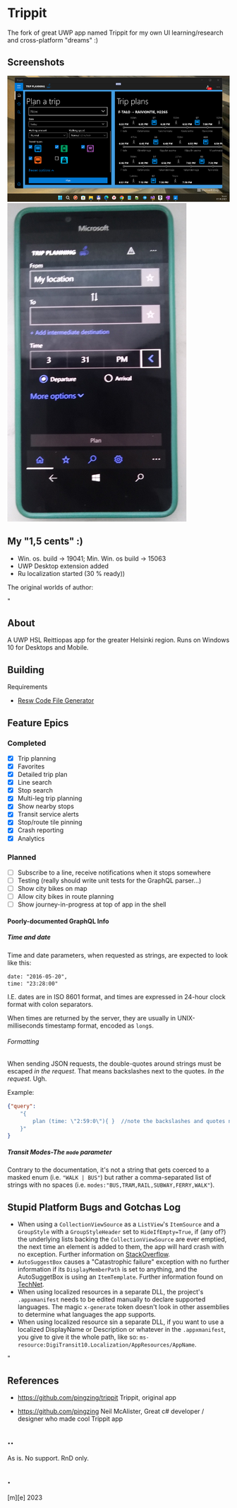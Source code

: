 # Trippit

The fork of great UWP app named Trippit for my own UI learning/research and cross-platform "dreams" :)

## Screenshots
![](Images/shot1.png)
![](Images/shot2.png)

## My "1,5 cents" :)
- Win. os. build -> 19041; Min. Win. os build -> 15063
- UWP Desktop extension added
- Ru localization started (30 % ready))

The original worlds of author: 

"

## About 
A UWP HSL Reittiopas app for the greater Helsinki region. Runs on Windows 10 for Desktops and Mobile.

## Building
Requirements
* [Resw Code File Generator](https://marketplace.visualstudio.com/items?itemName=ChristianResmaHelle.ResWFileCodeGenerator) 

## Feature Epics

### Completed

- [x] Trip planning
- [x] Favorites
- [x] Detailed trip plan
- [x] Line search
- [x] Stop search
- [x] Multi-leg trip planning
- [x] Show nearby stops
- [x] Transit service alerts
- [x] Stop/route tile pinning
- [x] Crash reporting
- [x] Analytics

### Planned

- [ ] Subscribe to a line, receive notifications when it stops somewhere
- [ ] Testing (really should write unit tests for the GraphQL parser...)
- [ ] Show city bikes on map
- [ ] Allow city bikes in route planning
- [ ] Show journey-in-progress at top of app in the shell

#### Poorly-documented GraphQL Info

##### Time and date
Time and date parameters, when requested as strings, are expected to look like this:
```
date: "2016-05-20",
time: "23:28:00"
```

I.E. dates are in ISO 8601 format, and times are expressed in 24-hour clock format with colon separators. 

When times are returned by the server, they are usually in UNIX-milliseconds timestamp format, encoded as `long`s.

###### Formatting
When sending JSON requests, the double-quotes around strings must be escaped _in the request_. That means backslashes next to the quotes. _In the request_. Ugh.

Example:
```JSON
{"query": 
	"{ 
		plan (time: \"2:59:0\"){ }	//note the backslashes and quotes next to the numerals
	}"
}
```

##### Transit Modes-The `mode` parameter
Contrary to the documentation, it's not a string that gets coerced to a masked enum (i.e. `"WALK | BUS"`) but rather a comma-separated list of strings with no spaces (i.e. `modes:"BUS,TRAM,RAIL,SUBWAY,FERRY,WALK"`). 

## Stupid Platform Bugs and Gotchas Log
 * When using a `CollectionViewSource` as a `ListView`'s `ItemSource` and a `GroupStyle` with a `GroupStyleHeader` set to `HideIfEmpty=True`, if (any of?) the underlying lists backing the `CollectionViewSource` are ever emptied, the next time an element is added to them, the app will hard crash with no exception. Further information on [StackOverflow](http://stackoverflow.com/questions/24398252/is-there-a-bug-inside-groupstyle-hidesifempty).
 * `AutoSuggestBox` causes a "Catastrophic failure" exception with no further information if its `DisplayMemberPath` is set to anything, and the AutoSuggetBox is using an `ItemTemplate`. Further information found on [TechNet](https://social.msdn.microsoft.com/Forums/sqlserver/en-US/194e87b9-312e-4282-ac5d-a240a917cbaa/uwp-setting-autosuggestbox-items-results-in-catastrophic-failure-because-of-itemtemplate?forum=wpdevelop).
 * When using localized resources in a separate DLL, the project's `.appxmanifest` needs to be edited manually to declare supported languages. The magic `x-generate` token doesn't look in other assemblies to determine what languages the app supports.
 * When using localized resource sin a separate DLL, if you want to use a localized DisplayName or Description or whatever in the `.appxmanifest`, you give to give it the whole path, like so: `ms-resource:DigiTransit10.Localization/AppResources/AppName`.

"

## References
- https://github.com/pingzing/trippit Trippit, original app

- https://github.com/pingzing Neil McAlister, Great c# developer / designer who made cool Trippit app

## .. 
As is. No support. RnD only.

## .
[m][e] 2023

